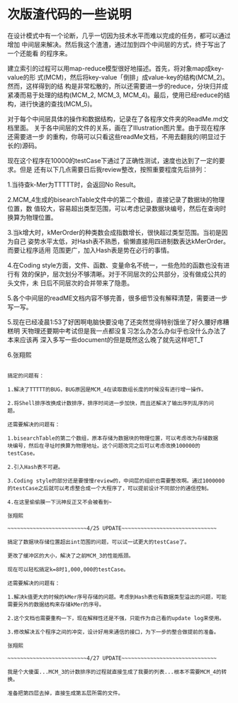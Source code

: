 次版渣代码的一些说明
==============================

在设计模式中有一个论断，几乎一切因为技术水平而难以完成的任务，都可以通过增加
中间层来解决。然后我这个渣渣，通过加到四个中间层的方式，终于写出了一个还能看
的程序来。

建立索引的过程可以用map-reduce模型很好地描述。首先，将对象map成key-value的形
式(MCM)，然后将key-value「倒排」成value-key的结构(MCM_2)。然而，这样得到的结
构是非常松散的，所以还需要进一步的reduce，分块归并成紧凑而易于处理的结构(MCM_2, 
MCM_3, MCM_4)。最后，使用已经reduce的结构，进行快速的查找(MCM_5)。

对于每个中间层具体的操作和数据结构，记录在了各程序文件夹的ReadMe.md文档里面。
关于各中间层的文件的关系，画在了Illustration图片里。由于现在程序还需要进一步
的重构，你萌可以只看这些readMe文档，不用去翻我的(明显过于长的)源码。

现在这个程序在10000的testCase下通过了正确性测试，速度也达到了一定的要求。但是
还有以下几点需要日后我review整改，按照重要程度先后排列：

1.当待查k-Mer为TTTTT时，会返回No Result。

2.MCM_4生成的bisearchTable文件中的第二个数组，直接记录了数据块的物理位置，数
值较大，容易超出类型范围，可以考虑记录数据块编号，然后在查询时换算为物理位置。

3.当k增大时，kMerOrder的种类数会成指数增长，很快超过类型范围。当初是因为自己
姿势水平太低，对Hash表不熟悉，偷懒直接用四进制数表达kMerOrder。而要让程序适用
范围更广，加入Hash表是势在必行的事情。

4.在Coding style方面，文件、函数、变量命名不统一，一些危险的函数也没有进行有
效的保护，层次划分不够清晰。对于不同层次的公共部分，没有做成公共的头文件，未
日后不同层次的合并带来了隐患。

5.各个中间层的readME文档内容不够完善，很多细节没有解释清楚，需要进一步写一写。

5.现在已经凌晨1:53了好困啊电脑快要没电了还突然觉得特别饿坐了好久腰好疼糟糕明
天物理还要期中考试但是我一点都没复习怎么办怎么办似乎也没什么办法了本来应该再
深入多写一些document的但是既然这么晚了就先这样吧T_T

6.张翔熙

~~~~~~~~~~~~~~~~~~~~~~~~4/24 UPDATE~~~~~~~~~~~~~~~~~~~~~~~~~~~~~~

搞定的问题有：

1.解决了TTTTT的BUG，BUG原因是MCM_4在读取数组长度的时候没有进行增一操作。

2.将Shell排序改换成计数排序，排序时间进一步加快，而且还解决了输出序列乱序的问
题。

还需要解决的问题有：

1.bisearchTable的第二个数组，原本存储为数据块的物理位置，可以考虑改为存储数据
块编号，然后在寻址时换算为物理地址。这个问题改完之后可以考虑改换100000的testCase。

2.引入Hash表不可避。

3.Coding style的部分还是要慢慢review的，中间层的组织也需要整改啊。通过1000000
的testCase之后就可以考虑整合成一个大程序了，可以提前设计不同部分的通信控制。

4.在这里偷偷膜一下沅神反正又不会被看到~

张翔熙

~~~~~~~~~~~~~~~~~~~~~~~~~4/25 UPDATE~~~~~~~~~~~~~~~~~~~~~~~~~~~~~~

搞定了数据块存储位置超出int范围的问题，可以试一试更大的testCase了。

更改了缓冲区的大小，解决了之前MCM_3的性能瓶颈。

现在可以轻松搞定k=8时1,000,000的testCase。

还需要解决的问题有：

1.解决k值更大的时候的kMer序号存储的问题。考虑到Hash表也有数据类型溢出的问题，可能
需要另外的数据结构来存储kMer的序号。

2.这个文档也需要重构一下，现在解释性还是不强，只能作为自己看的update log来使用。

3.修改解决五个程序之间的冲突，设计好用来通信的接口，为下一步的整合做提前的准备。

张翔熙

~~~~~~~~~~~~~~~~~~~~~~~~~4/27 UPDATE~~~~~~~~~~~~~~~~~~~~~~~~~~~~~~

我是个大傻蛋...MCM_3的计数排序的过程就直接生成了我要的列表...根本不需要MCM_4的转换。

准备把第四层去掉，直接生成第五层所需的文件。